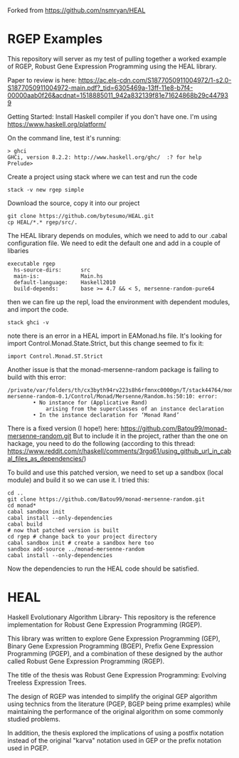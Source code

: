 Forked from https://github.com/nsmryan/HEAL

RGEP Examples
=============

This repository will server as my test of pulling together a worked example of RGEP, Robust Gene Expression Programming using the HEAL library.

Paper to review is here:
https://ac.els-cdn.com/S1877050911004972/1-s2.0-S1877050911004972-main.pdf?_tid=6305469a-13ff-11e8-b7f4-00000aab0f26&acdnat=1518885011_942a832139f81e71624868b29c447939

Getting Started:
Install Haskell compiler if you don't have one. I'm using https://www.haskell.org/platform/

On the command line, test it's running: 
```shell
> ghci
GHCi, version 8.2.2: http://www.haskell.org/ghc/  :? for help
Prelude>
```

Create a project using stack where we can test and run the code
```shell
stack -v new rgep simple
```
Download the source, copy it into our project
```
git clone https://github.com/bytesumo/HEAL.git
cp HEAL/*.* rgep/src/.
```
The HEAL library depends on modules, which we need to add to our .cabal configuration file.
We need to edit the default one and add in a couple of libaries
```
executable rgep
  hs-source-dirs:      src
  main-is:             Main.hs
  default-language:    Haskell2010
  build-depends:       base >= 4.7 && < 5, mersenne-random-pure64
```
then we can fire up the repl, load the environment with dependent modules, and import the code.

```
stack ghci -v
```
note there is an error in a HEAL import in EAMonad.hs file. It's looking for import Control.Monad.State.Strict, but this change seemed to fix it:
```
import Control.Monad.ST.Strict
```
Another issue is that the monad-mersenne-random package is failing to build with this error:
```
/private/var/folders/th/cx3byth94rv223s8h6rfmnxc0000gn/T/stack44764/monad-mersenne-random-0.1/Control/Monad/Mersenne/Random.hs:50:10: error:
        • No instance for (Applicative Rand)
            arising from the superclasses of an instance declaration
        • In the instance declaration for ‘Monad Rand’
```
There is a fixed version (I hope!) here: https://github.com/Batou99/monad-mersenne-random.git
But to include it in the project, rather than the one on hackage, you need to do the following (according to this thread: https://www.reddit.com/r/haskell/comments/3rgq61/using_github_url_in_cabal_files_as_dependencies/)

To build and use this patched version, we need to set up a sandbox (local module) and build it so we can use it. I tried this:
```
cd ..
git clone https://github.com/Batou99/monad-mersenne-random.git
cd monad*
cabal sandbox init
cabal install --only-dependencies
cabal build
# now that patched version is built
cd rgep # change back to your project directory
cabal sandbox init # create a sandbox here too
sandbox add-source ../monad-mersenne-random
cabal install --only-dependencies
```
Now the dependencies to run the HEAL code should be satisfied. 





HEAL
====

Haskell Evolutionary Algorithm Library- This repository is the reference implementation for Robust Gene Expression Programming (RGEP).

This library was written to explore Gene Expression Programming (GEP), Binary Gene Expression Programming (BGEP),
Prefix Gene Expression Programming (PGEP), and a combination of these designed by the author called Robust
Gene Expression Programming (RGEP).


The title of the thesis was Robust Gene Expression Programming: Evolving Treeless Expression Trees.

The design of RGEP was intended to simplify the original GEP algorithm using technics from the literature (PGEP, BGEP
being prime examples) while maintaining the performance of the original algorithm on some commonly studied problems.

In addition, the thesis explored the implications of using a postfix notation instead of the original "karva" notation
used in GEP or the prefix notation used in PGEP.
